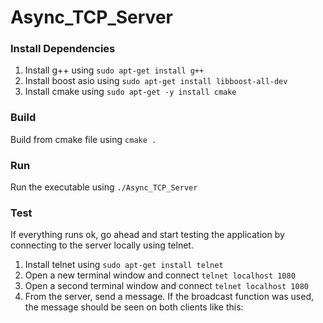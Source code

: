 # Async_TCP_Server


### Install  Dependencies
1. Install g++ using `sudo apt-get install g++`
2. Install boost asio using `sudo apt-get install libboost-all-dev`
3. Install cmake using `sudo apt-get -y install cmake`

### Build
Build from cmake file using `cmake .`

### Run
Run the executable using `./Async_TCP_Server`

### Test
If everything runs ok, go ahead and start testing the application by connecting to the server locally using telnet.
1. Install telnet using `sudo apt-get install telnet`
2. Open a new terminal window and connect `telnet localhost 1080`
3. Open a second terminal window and connect `telnet localhost 1080`
4. From the server, send a message. If the broadcast function was used, the message should be seen on both clients like this:
